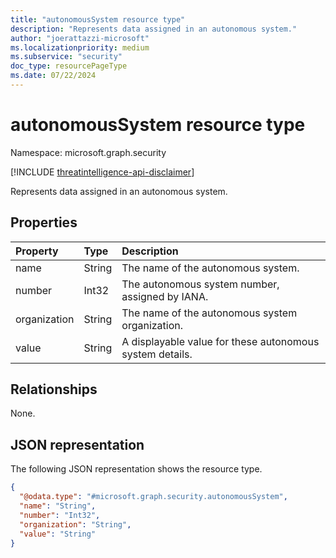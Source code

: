```yaml
---
title: "autonomousSystem resource type"
description: "Represents data assigned in an autonomous system."
author: "joerattazzi-microsoft"
ms.localizationpriority: medium
ms.subservice: "security"
doc_type: resourcePageType
ms.date: 07/22/2024
---
```


# autonomousSystem resource type

Namespace: microsoft.graph.security

[!INCLUDE [threatintelligence-api-disclaimer](../../includes/threatintelligence-api-disclaimer.md)]

Represents data assigned in an autonomous system.

## Properties

| Property     | Type   | Description                                              |
| :----------- | :----- | :------------------------------------------------------- |
| name         | String | The name of the autonomous system.                       |
| number       | Int32  | The autonomous system number, assigned by IANA.          |
| organization | String | The name of the autonomous system organization.          |
| value        | String | A displayable value for these autonomous system details. |

## Relationships

None.

## JSON representation

The following JSON representation shows the resource type.

<!-- {
  "blockType": "resource",
  "@odata.type": "microsoft.graph.security.autonomousSystem"
}
-->

```json
{
  "@odata.type": "#microsoft.graph.security.autonomousSystem",
  "name": "String",
  "number": "Int32",
  "organization": "String",
  "value": "String"
}
```
